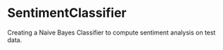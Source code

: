 # SentimentClassifier
Creating a Naive Bayes Classifier to compute sentiment analysis on test data.
